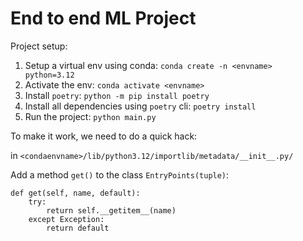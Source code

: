 # End to end ML Project

Project setup:

1. Setup a virtual env using conda: `conda create -n <envname> python=3.12`
2. Activate the env: `conda activate <envname>`
3. Install `poetry`: `python -m pip install poetry`
4. Install all dependencies using `poetry` cli: `poetry install`
5. Run the project: `python main.py`

To make it work, we need to do a quick hack:

in `<condaenvname>/lib/python3.12/importlib/metadata/__init__.py/`

Add a method `get()` to the class `EntryPoints(tuple)`:

```
def get(self, name, default):
    try:
        return self.__getitem__(name)
    except Exception:
        return default
```
